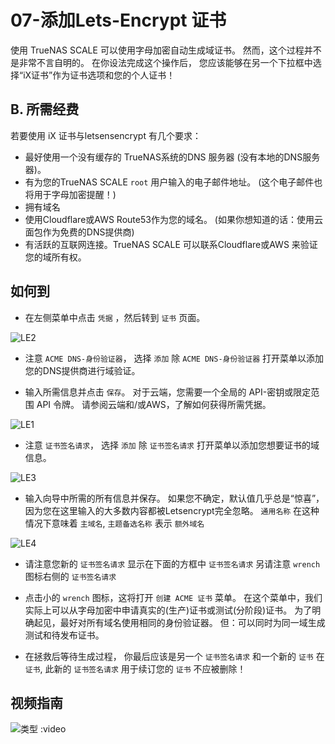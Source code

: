 # 07-添加Lets-Encrypt 证书

使用 TrueNAS SCALE 可以使用字母加密自动生成域证书。 然而，这个过程并不是非常不言自明的。 在你设法完成这个操作后， 您应该能够在另一个下拉框中选择“iX证书”作为证书选项和您的个人证书！

## B. 所需经费

若要使用 iX 证书与letsensencrypt 有几个要求：

- 最好使用一个没有缓存的 TrueNAS系统的DNS 服务器 (没有本地的DNS服务器)。
- 有为您的TrueNAS SCALE `root` 用户输入的电子邮件地址。 (这个电子邮件也将用于字母加密提醒！)
- 拥有域名
- 使用Cloudflare或AWS Route53作为您的域名。 (如果你想知道的话：使用云面包作为免费的DNS提供商)
- 有活跃的互联网连接。TrueNAS SCALE 可以联系Cloudflare或AWS 来验证您的域所有权。

## 如何到

- 在左侧菜单中点击 `凭据` ，然后转到 `证书` 页面。

![LE2](/img/LE/LE2.png)

- 注意 `ACME DNS-身份验证器`， 选择 `添加` 除 `ACME DNS-身份验证器` 打开菜单以添加您的DNS提供商进行域验证。

- 输入所需信息并点击 `保存`。 对于云端，您需要一个全局的 API-密钥或限定范围 API 令牌。 请参阅云端和/或AWS，了解如何获得所需凭据。

![LE1](/img/LE/LE1.png)

- 注意 `证书签名请求`， 选择 `添加` 除 `证书签名请求` 打开菜单以添加您想要证书的域信息。

![LE3](/img/LE/LE3.png)

- 输入向导中所需的所有信息并保存。 如果您不确定，默认值几乎总是“惊喜”，因为您在这里输入的大多数内容都被Letsencrypt完全忽略。 `通用名称` 在这种情况下意味着 `主域名`, `主题备选名称` 表示 `额外域名`

![LE4](/img/LE/LE5.PNG)

- 请注意您新的 `证书签名请求` 显示在下面的方框中 `证书签名请求` 另请注意 `wrench` 图标右侧的 `证书签名请求`

- 点击小的 `wrench` 图标，这将打开 `创建 ACME 证书` 菜单。 在这个菜单中，我们实际上可以从字母加密中申请真实的(生产)证书或测试(分阶段)证书。 为了明确起见，最好对所有域名使用相同的身份验证器。 但：可以同时为同一域生成测试和待发布证书。

- 在拯救后等待生成过程， 你最后应该是另一个 `证书签名请求` 和一个新的 `证书` 在 `证书`, 此新的 `证书签名请求` 用于续订您的 `证书` 不应被删除！

## 视频指南

![类型 :video](https://www.youtube.com/embed/TJ5fDiDRcbU)
